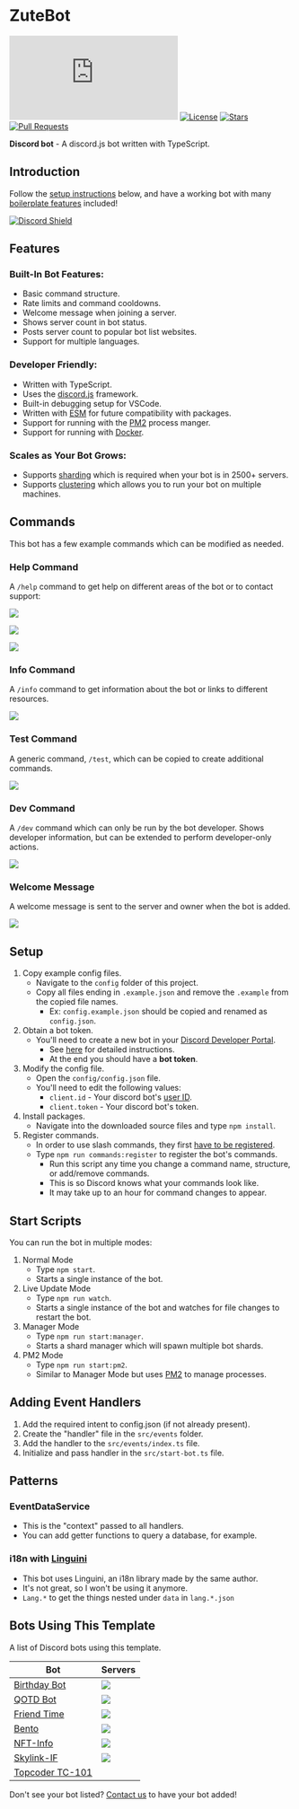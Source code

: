 # ZuteBot

[![discord.js](https://img.shields.io/github/package-json/dependency-version/KevinNovak/Discord-Bot-TypeScript-Template/discord.js)](https://discord.js.org/)
[![License](https://img.shields.io/badge/license-MIT-blue)](https://opensource.org/licenses/MIT)
[![Stars](https://img.shields.io/github/stars/KevinNovak/Discord-Bot-TypeScript-Template.svg)](https://github.com/KevinNovak/Discord-Bot-TypeScript-Template/stargazers)
[![Pull Requests](https://img.shields.io/badge/Pull%20Requests-Welcome!-brightgreen)](https://github.com/KevinNovak/Discord-Bot-TypeScript-Template/pulls)

**Discord bot** - A discord.js bot written with TypeScript.

## Introduction

Follow the [setup instructions](#setup) below, and have a working bot with many [boilerplate features](#features) included!

[![Discord Shield](https://discord.com/api/guilds/660711235766976553/widget.png?style=shield)](https://discord.gg/c9kQktCbsE)

## Features

### Built-In Bot Features:

-   Basic command structure.
-   Rate limits and command cooldowns.
-   Welcome message when joining a server.
-   Shows server count in bot status.
-   Posts server count to popular bot list websites.
-   Support for multiple languages.

### Developer Friendly:

-   Written with TypeScript.
-   Uses the [discord.js](https://discord.js.org/) framework.
-   Built-in debugging setup for VSCode.
-   Written with [ESM](https://nodejs.org/api/esm.html#introduction) for future compatibility with packages.
-   Support for running with the [PM2](https://pm2.keymetrics.io/) process manger.
-   Support for running with [Docker](https://www.docker.com/).

### Scales as Your Bot Grows:

-   Supports [sharding](https://discordjs.guide/sharding/) which is required when your bot is in 2500+ servers.
-   Supports [clustering](https://github.com/KevinNovak/Discord-Bot-TypeScript-Template-Master-Api) which allows you to run your bot on multiple machines.

## Commands

This bot has a few example commands which can be modified as needed.

### Help Command

A `/help` command to get help on different areas of the bot or to contact support:

![](https://i.imgur.com/UUA4WzL.png)

![](https://i.imgur.com/YtDdmTe.png)

![](https://i.imgur.com/JXMisap.png)

### Info Command

A `/info` command to get information about the bot or links to different resources.

![](https://i.imgur.com/0kKOaWM.png)

### Test Command

A generic command, `/test`, which can be copied to create additional commands.

![](https://i.imgur.com/lqjkNKM.png)

### Dev Command

A `/dev` command which can only be run by the bot developer. Shows developer information, but can be extended to perform developer-only actions.

![](https://i.imgur.com/2o1vEno.png)

### Welcome Message

A welcome message is sent to the server and owner when the bot is added.

![](https://i.imgur.com/QBw8H8v.png)

## Setup

1. Copy example config files.
    - Navigate to the `config` folder of this project.
    - Copy all files ending in `.example.json` and remove the `.example` from the copied file names.
        - Ex: `config.example.json` should be copied and renamed as `config.json`.
2. Obtain a bot token.
    - You'll need to create a new bot in your [Discord Developer Portal](https://discord.com/developers/applications/).
        - See [here](https://www.writebots.com/discord-bot-token/) for detailed instructions.
        - At the end you should have a **bot token**.
3. Modify the config file.
    - Open the `config/config.json` file.
    - You'll need to edit the following values:
        - `client.id` - Your discord bot's [user ID](https://techswift.org/2020/04/22/how-to-find-your-user-id-on-discord/).
        - `client.token` - Your discord bot's token.
4. Install packages.
    - Navigate into the downloaded source files and type `npm install`.
5. Register commands.
    - In order to use slash commands, they first [have to be registered](https://discordjs.guide/creating-your-bot/command-deployment.html).
    - Type `npm run commands:register` to register the bot's commands.
        - Run this script any time you change a command name, structure, or add/remove commands.
        - This is so Discord knows what your commands look like.
        - It may take up to an hour for command changes to appear.

## Start Scripts

You can run the bot in multiple modes:

1. Normal Mode
    - Type `npm start`.
    - Starts a single instance of the bot.
2. Live Update Mode
    - Type `npm run watch`.
    - Starts a single instance of the bot and watches for file changes to restart the bot.
3. Manager Mode
    - Type `npm run start:manager`.
    - Starts a shard manager which will spawn multiple bot shards.
4. PM2 Mode
    - Type `npm run start:pm2`.
    - Similar to Manager Mode but uses [PM2](https://pm2.keymetrics.io/) to manage processes.

## Adding Event Handlers

1. Add the required intent to config.json (if not already present).
2. Create the "handler" file in the `src/events` folder.
3. Add the handler to the `src/events/index.ts` file.
4. Initialize and pass handler in the `src/start-bot.ts` file.

## Patterns

### EventDataService

* This is the "context" passed to all handlers.
* You can add getter functions to query a database, for example.

### i18n with [Linguini](https://github.com/KevinNovak/Linguini)

* This bot uses Linguini, an i18n library made by the same author.
* It's not great, so I won't be using it anymore.
* `Lang.*` to get the things nested under `data` in `lang.*.json` 

## Bots Using This Template

A list of Discord bots using this template.

| Bot                                                                    | Servers                                                       |
|------------------------------------------------------------------------|---------------------------------------------------------------|
| [Birthday Bot](https://top.gg/bot/656621136808902656)                  | ![](https://top.gg/api/widget/servers/656621136808902656.svg) |
| [QOTD Bot](https://top.gg/bot/713586207119900693)                      | ![](https://top.gg/api/widget/servers/713586207119900693.svg) |
| [Friend Time](https://top.gg/bot/471091072546766849)                   | ![](https://top.gg/api/widget/servers/471091072546766849.svg) |
| [Bento](https://top.gg/bot/787041583580184609)                         | ![](https://top.gg/api/widget/servers/787041583580184609.svg) |
| [NFT-Info](https://top.gg/bot/902249456072818708)                      | ![](https://top.gg/api/widget/servers/902249456072818708.svg) |
| [Skylink-IF](https://top.gg/bot/929527099922993162)                    | ![](https://top.gg/api/widget/servers/929527099922993162.svg) |
| [Topcoder TC-101](https://github.com/topcoder-platform/tc-discord-bot) |                                                               |

Don't see your bot listed? [Contact us](https://discord.gg/c9kQktCbsE) to have your bot added!
